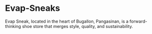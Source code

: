 # Evap-Sneaks
Evap Sneak,  located in the heart of Bugallon, Pangasinan, is a forward-thinking shoe store that merges style, quality, and sustainability.
